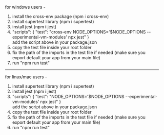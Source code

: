 for windows users - 
1. install the cross-env package  (npm i cross-env)
2. install supertest library (npm i supertest)
3. install jest (npm i jest)
4. "scripts": {
    "test": "cross-env NODE_OPTIONS=\'$NODE_OPTIONS --experimental-vm-modules\' npx jest"
  }  
  add the script above in your package.json
5. copy the test file inside your root folder
6. fix the path of the imports in the test file if needed (make sure you export default your app from your main file)
7. run "npm run test"


-------------------------------------------------------------------------------------------
for linux/mac users - 
1. install supertest library (npm i supertest)
2. install jest (npm i jest)
3. "scripts": {
    "test": "NODE_OPTIONS=\'$NODE_OPTIONS --experimental-vm-modules\' npx jest"
  }  
  add the script above in your package.json
4. copy the test file inside your root folder
5. fix the path of the imports in the test file if needed (make sure you export default your app from your main file)
6. run "npm run test"